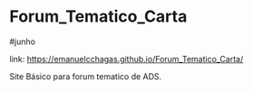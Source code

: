 # Forum_Tematico_Carta
#junho

link: https://emanuelcchagas.github.io/Forum_Tematico_Carta/

Site Básico para forum tematico de ADS.
